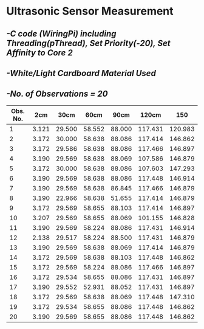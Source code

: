 # Ultrasonic Sensor Measurement
## *-C code (WiringPi) including Threading(pThread), Set Priority(-20), Set Affinity to Core 2*
## *-White/Light Cardboard Material Used*
## *-No. of Observations = 20*

Obs. No. | 2cm | 30cm | 60cm | 90cm | 120cm | 150
----| ----| ----| ----| ----| ----| ----
1 | 3.121  | 29.500  | 58.552  | 88.000  | 117.431  | 120.983 
2 | 3.172  | 30.000  | 58.638  | 88.086  | 117.414  | 146.862 
3 | 3.172  | 29.586  | 58.638  | 88.086  | 117.466  | 146.897 
4 | 3.190  | 29.569  | 58.638  | 88.069  | 107.586  | 146.879 
5 | 3.172  | 30.000  | 58.638  | 88.086  | 107.603  | 147.293 
6 | 3.190  | 29.569  | 58.638  | 88.086  | 117.448  | 146.914 
7 | 3.190  | 29.569  | 58.638  | 86.845  | 117.466  | 146.879 
8 | 3.190  | 22.966  | 58.638  | 51.655  | 117.414  | 146.879 
9 | 3.172  | 29.569  | 58.655  | 88.103  | 117.414  | 146.897 
10 | 3.207  | 29.569  | 58.655  | 88.069  | 101.155  | 146.828 
11 | 3.190  | 29.569  | 58.224  | 88.086  | 117.431  | 146.914 
12 | 2.138  | 29.517  | 58.224  | 88.500  | 117.431  | 146.879 
13 | 3.190  | 29.569  | 58.638  | 88.069  | 117.414  | 146.879 
14 | 3.172  | 29.569  | 58.638  | 88.103  | 117.448  | 146.862 
15 | 3.172  | 29.569  | 58.224  | 88.086  | 117.466  | 146.897 
16 | 3.172  | 29.534  | 58.655  | 88.086  | 117.431  | 146.897 
17 | 3.190  | 29.552  | 52.931  | 88.052  | 117.431  | 146.897 
18 | 3.172  | 29.569  | 58.638  | 88.069  | 117.448  | 147.310 
19 | 3.172  | 29.534  | 58.655  | 88.086  | 117.448  | 146.862 
20 | 3.190  | 29.569  | 58.655  | 88.086  | 117.448  | 146.862 




